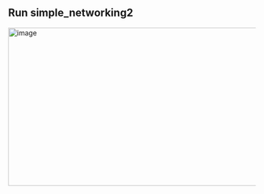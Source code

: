 ## Run simple_networking2

<img width="1160" height="322" alt="image" src="https://github.com/user-attachments/assets/2e742d57-4b6e-46bd-bf14-b53c11b3221e" />

